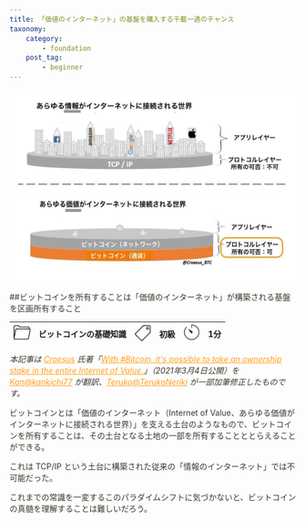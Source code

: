 ```yaml
---
title: 「価値のインターネット」の基盤を購入する千載一遇のチャンス
taxonomy:
    category:
        - foundation
    post_tag:
        - beginner
---
```


<style>
img[alt*="Category"], 
img[alt*="Tag"], 
img[alt*="Time"] {
    width:30px;
    height:30px;
    object-fit: cover;
}
p {
    color: #3d362d;
}
a {
    color: #ff9f1c;
}
a:hover {
    color: #2ec4b6;
}
</style>

![ビットコインは「価値のインターネット」の基盤](/_images/with-bitcoin-it-is-possible-to-take-an-ownership-stake-in-the-entire-lov.png)

##ビットコインを所有することは「価値のインターネット」が構築される基盤を区画所有すること

|  ![Category](/_images/category.png)  |  ビットコインの基礎知識  |  ![Tag](/_images/tag.png)  |  初級  | ![Time](/_images/timer.png)  |  1分  |
| ---- | ---- | ---- | ---- | ---- | ---- |

*本記事は [Croesus](https://twitter.com/Croesus_BTC) 氏著「[With #Bitcoin, it's possible to take an ownership stake in the entire Internet of Value.](https://twitter.com/Croesus_BTC/status/1367165017280237569)」（2021年3月4日公開）を [Kan@kankichi77](https://twitter.com/kankichi77) が翻訳、[Teruko@TerukoNeriki](https://twitter.com/TerukoNeriki) が一部加筆修正したものです。*

<p>ビットコインとは「価値のインターネット（Internet of Value、あらゆる価値がインターネットに接続される世界）」を支える土台のようなもので、ビットコインを所有することは、その土台となる土地の一部を所有することととらえることができる。</p>
<p>これは TCP/IP という土台に構築された従来の「情報のインターネット」では不可能だった。</p>
<p>これまでの常識を一変するこのパラダイムシフトに気づかないと、ビットコインの真髄を理解することは難しいだろう。</p>
